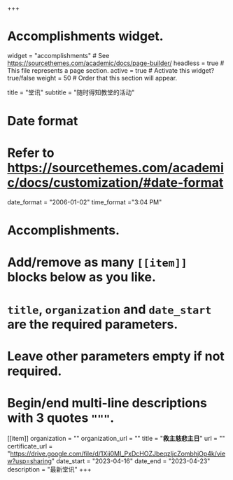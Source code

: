 +++
# Accomplishments widget.
widget = "accomplishments"  # See https://sourcethemes.com/academic/docs/page-builder/
headless = true  # This file represents a page section.
active = true  # Activate this widget? true/false
weight = 50  # Order that this section will appear.

title = "堂讯"
subtitle = "随时得知教堂的活动"

# Date format
#   Refer to https://sourcethemes.com/academic/docs/customization/#date-format
date_format = "2006-01-02"
time_format ="3:04 PM"

# Accomplishments.
#   Add/remove as many `[[item]]` blocks below as you like.
#   `title`, `organization` and `date_start` are the required parameters.
#   Leave other parameters empty if not required.
#   Begin/end multi-line descriptions with 3 quotes `"""`.

[[item]]
  organization = ""
  organization_url = ""
  title = "**救主慈悲主日**"
  url = ""
  certificate_url = "https://drive.google.com/file/d/1Xii0MI_PxDcHOZJbeqzIjcZombhjOp4k/view?usp=sharing"
  date_start = "2023-04-16"
  date_end = "2023-04-23"
  description = "最新堂讯"
+++
